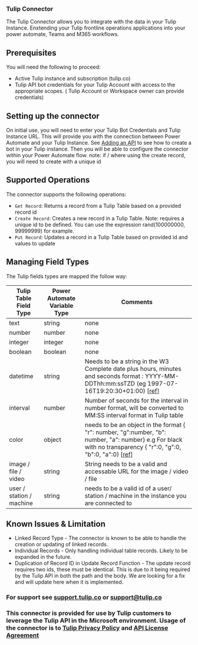 ### Tulip Connector

The Tulip Connector allows you to integrate with the data in your Tulip Instance. Enxtending your Tulip frontline operations applications into your power automate, Teams and M365 workflows.

## Prerequisites
You will need the following to proceed:
* Active Tulip instance and subscription (tulip.co)
* Tulip API bot credentials for your Tulip Account with access to the appropriate scopes. ( Tulip Account or Workspace owner can provide credentials)

## Setting up the connector
On initial use, you will need to enter your Tulip Bot Credentials and Tulip Instance URL. This will provide you with the connection between Power Automate and your Tulip Instance. See [Adding an API](https://support.tulip.co/docs/how-to-use-the-table-api-1#:~:text=in%20a%20table.-,Adding,-an%20API) to see how to create a bot in your Tulip instance.
Then you will be able to configure the connector within your Power Automate flow.
note: if / where using the create record, you will need to create with a unique id

## Supported Operations
The connector supports the following operations:
* `Get Record`:  Returns a record from a Tulip Table based on a provided record id
* `Create Record`: Creates a new record in a Tulip Table. Note: requires a unique id to be defined. You can use the expression rand(100000000, 99999999) for example.
* `Put Record`: Updates a record in a Tulip Table based on provided id and values to update

## Managing Field Types 
The Tulip fields types are mapped the follow way:

|Tulip Table Field Type | Power Automate Variable Type | Comments |
|-----------------------| ---------------------------- | ---------|
|text| string | none |
|number| number | none |
|integer| integer| none |
|boolean| boolean| none|
|datetime| string | Needs to be a string in the W3 Complete date plus hours, minutes and seconds format : YYYY-MM-DDThh:mm:ssTZD (eg 1997-07-16T19:20:30+01:00) [[ref](https://www.w3.org/TR/NOTE-datetime)] |
|interval| number | Number of seconds for the interval in number format, will be converted to MM:SS interval format in Tulip table |
|color| object | needs to be an object in the format { "r": number, "g":number, "b": number, "a": number} e.g  For black with no transparency { "r":0, "g":0, "b":0, "a":0} [[ref](https://www.w3schools.com/html/html_colors_rgb.asp)]|
|image / file / video| string | String needs to be a valid and accessable URL for the image / video / file |
|user / station / machine| string | needs to be a valid id of a user/ station / machine in the instance you are connected to|


## Known Issues & Limitation
* Linked Record Type - The connector is known to be able to handle the creation or updating of linked records.
* Individual Records - Only handling individual table records. Likely to be expanded in the future.
* Duplication of Record ID in Update Record Function - The update record requires two ids, these must be identical. This is due to it being required by the Tulip API in both the path and the body. We are looking for a fix and will update here when it is implemented.

### For support see [support.tulip.co](support.tulip.co) or [support@tulip.co](mailto:support@tulip.co)

### This connector is provided for use by Tulip customers to leverage the Tulip API in the Microsoft environment. Usage of the connector is to [Tulip Privacy Policy](https://tulip.co/legal/privacy-policy/) and [API License Agreement](https://tulip.co/legal/api-license-agreement/)
